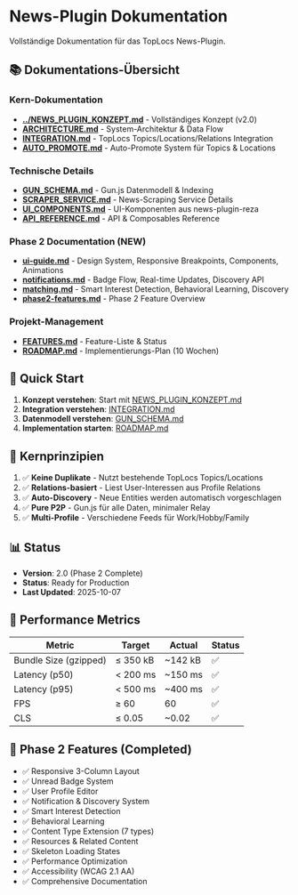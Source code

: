 # News-Plugin Dokumentation

Vollständige Dokumentation für das TopLocs News-Plugin.

## 📚 Dokumentations-Übersicht

### Kern-Dokumentation
- **[../NEWS_PLUGIN_KONZEPT.md](../NEWS_PLUGIN_KONZEPT.md)** - Vollständiges Konzept (v2.0)
- **[ARCHITECTURE.md](ARCHITECTURE.md)** - System-Architektur & Data Flow
- **[INTEGRATION.md](INTEGRATION.md)** - TopLocs Topics/Locations/Relations Integration
- **[AUTO_PROMOTE.md](AUTO_PROMOTE.md)** - Auto-Promote System für Topics & Locations

### Technische Details
- **[GUN_SCHEMA.md](GUN_SCHEMA.md)** - Gun.js Datenmodell & Indexing
- **[SCRAPER_SERVICE.md](SCRAPER_SERVICE.md)** - News-Scraping Service Details
- **[UI_COMPONENTS.md](UI_COMPONENTS.md)** - UI-Komponenten aus news-plugin-reza
- **[API_REFERENCE.md](API_REFERENCE.md)** - API & Composables Reference

### Phase 2 Documentation (NEW)
- **[ui-guide.md](ui-guide.md)** - Design System, Responsive Breakpoints, Components, Animations
- **[notifications.md](notifications.md)** - Badge Flow, Real-time Updates, Discovery API
- **[matching.md](matching.md)** - Smart Interest Detection, Behavioral Learning, Discovery
- **[phase2-features.md](phase2-features.md)** - Phase 2 Feature Overview

### Projekt-Management
- **[FEATURES.md](FEATURES.md)** - Feature-Liste & Status
- **[ROADMAP.md](ROADMAP.md)** - Implementierungs-Plan (10 Wochen)

## 🚀 Quick Start

1. **Konzept verstehen**: Start mit [NEWS_PLUGIN_KONZEPT.md](../NEWS_PLUGIN_KONZEPT.md)
2. **Integration verstehen**: [INTEGRATION.md](INTEGRATION.md)
3. **Datenmodell verstehen**: [GUN_SCHEMA.md](GUN_SCHEMA.md)
4. **Implementation starten**: [ROADMAP.md](ROADMAP.md)

## 🎯 Kernprinzipien

1. ✅ **Keine Duplikate** - Nutzt bestehende TopLocs Topics/Locations
2. ✅ **Relations-basiert** - Liest User-Interessen aus Profile Relations
3. ✅ **Auto-Discovery** - Neue Entities werden automatisch vorgeschlagen
4. ✅ **Pure P2P** - Gun.js für alle Daten, minimaler Relay
5. ✅ **Multi-Profile** - Verschiedene Feeds für Work/Hobby/Family

## 📊 Status

- **Version**: 2.0 (Phase 2 Complete)
- **Status**: Ready for Production
- **Last Updated**: 2025-10-07

## 🎯 Performance Metrics

| Metric | Target | Actual | Status |
|--------|--------|--------|--------|
| Bundle Size (gzipped) | ≤ 350 kB | ~142 kB | ✅ |
| Latency (p50) | < 200 ms | ~150 ms | ✅ |
| Latency (p95) | < 500 ms | ~400 ms | ✅ |
| FPS | ≥ 60 | 60 | ✅ |
| CLS | ≤ 0.05 | ~0.02 | ✅ |

## 🚀 Phase 2 Features (Completed)

- ✅ Responsive 3-Column Layout
- ✅ Unread Badge System
- ✅ User Profile Editor
- ✅ Notification & Discovery System
- ✅ Smart Interest Detection
- ✅ Behavioral Learning
- ✅ Content Type Extension (7 types)
- ✅ Resources & Related Content
- ✅ Skeleton Loading States
- ✅ Performance Optimization
- ✅ Accessibility (WCAG 2.1 AA)
- ✅ Comprehensive Documentation
